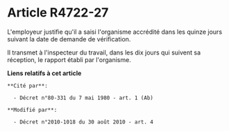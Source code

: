 # Article R4722-27

L'employeur justifie qu'il a saisi l'organisme accrédité dans les quinze jours suivant la date de demande de vérification. 

Il transmet à l'inspecteur du travail, dans les dix jours qui suivent sa réception, le rapport établi par l'organisme.

**Liens relatifs à cet article**

	**Cité par**:

	  - Décret n°80-331 du 7 mai 1980 - art. 1 (Ab)

	**Modifié par**:

	  - Décret n°2010-1018 du 30 août 2010 - art. 4
